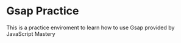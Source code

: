 # Gsap Practice


This is a practice enviroment to learn how to use Gsap provided by JavaScript Mastery